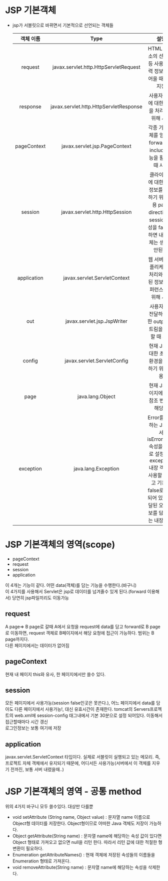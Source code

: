 # JSP 기본객체

- jsp가 서블릿으로 바뀌면서 기본적으로 선언되는 객체들

  |  객체 이름  |                  Type                  |                                                                                설명                                                                                 |
  | :---------: | :------------------------------------: | :-----------------------------------------------------------------------------------------------------------------------------------------------------------------: |
  |   request   | javax.servlet.http.HttpServletRequest  |                                                  HTML 폼 요소의 선택 값 등 사용자 입력 정보를 읽어올 때 사용 지정                                                   |
  |  response   | javax.servlet.http.HttpServletResponse |                                                            사용자 요청에 대한 응답을 처리하기 위해 사용                                                             |
  | pageContext |     javax.servlet.jsp.PageContext      |                                                  각종 기본 객체를 얻거나 forward 및 include 기능을 활용할 때 사용                                                   |
  |   session   |     javax.servlet.http.HttpSession     |                      클라이언트에 대한 세션 정보를 처리하기 위해 사용 page directive의 session 속성을 false로 하면 내장 객체는 생성이 안된다.                       |
  | application |      javax.servlet.ServletContext      |                                                 웹 서버의 애플리케이션 처리와 관련된 정보를 레퍼런스하기 위해 사용                                                  |
  |     out     |      javax.servlet.jsp.JspWriter       |                                                       사용자에게 전달하기 위한 output 스트림을 처리할 때 사용                                                       |
  |   config    |      javax.servlet.ServletConfig       |                                                          현재 JSP에 대한 초기화 환경을 처리하기 위해 사용                                                           |
  |    page     |            java.lang.Object            |                                                              현재 JSP페이지에 대한 참조 변수에 해당됨                                                               |
  |  exception  |          java.lang.Exception           | Error를 처리하는 JSP에서 isErrorPage속성을 true로 설정하면 exception내장 객체를 사용할 수 있고 기본은 false로 설정되어 있다. 전달된 오류 정보를 담고 있는 내장 객체 |

# JSP 기본객체의 영역(scope)

- pageContext
- request
- session
- application

이 4개는 기능이 같다. 어떤 data(객체)를 담는 기능을 수행한다.(바구니)  
이 4가지를 사용해서 Servlet은 jsp로 데이터를 넘겨줄수 있게 된다.(forward 이용해서)
당연히 jsp파일끼리도 이동가능

## request

A page=> B page로 갈때 A에서 요청을 request에 data를 담고 forward로 B page로 이동하면,
request 객체로 B페이지에서 해당 요청에 접근이 가능하다. 범위는 B page까지다.  
다른 페이지에서는 데이터가 없어짐

## pageContext

현재 내 페이지 this와 유사, 한 페이지에서만 쓸수 있다.

## session

모든 페이지에서 사용가능(session false인곳은 못쓴다.), 어느 페이지에서 data를 담아도 다른 페이지에서 사용가능!, 대신 유효시간이 존재한다. tomcat의 Servers프로젝트의 web.xml에 session-config 태그내에서 기본 30분으로 설정 되어있다. 이동해서 접근할때마다 시간 갱신  
로그인정보는 보통 여기에 저장

## application

javax.servlet.ServletContext 타입이다. 실제로 서블릿이 실행되고 있는 메모리. 즉, 프로젝트 자체 객체에서 유지되기 때문에, 어디서든 사용가능(서버에서 이 객체를 지우기 전까진, 보통 서버 내렸을때..)

# JSP 기본객체의 영역 - 공통 method

위의 4가지 바구니 모두 쓸수있다. 대상만 다를뿐

- void setAttribute (String name, Object value) : 문자열 name 이름으로 Object형 데이터를 저장한다. Object형이므로 어떠한 Java 객체도 저장이 가능하다.
- Object getAttribute(String name) : 문자열 name에 해당하는 속성 값이 있다면 Object 형태로 가져오고 없으면 null을 리턴 한다. 따라서 리턴 값에 대한 적절한 형 변환이 필요하다.
- Enumeration getAttributeNames() : 현재 객체에 저장된 속성들의 이름들을 Enumeration 형태로 가져온다.
- void removeAttribute(String name) : 문자열 name에 해당하는 속성을 삭제한다.
